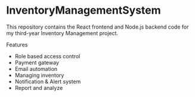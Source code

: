 # InventoryManagementSystem
This repository contains the React frontend and Node.js backend code for my third-year Inventory Management project.

Features 
- Role based access control
- Payment gateway
- Email automation
- Managing inventory
- Notification & Alert system
- Report and analyze 
